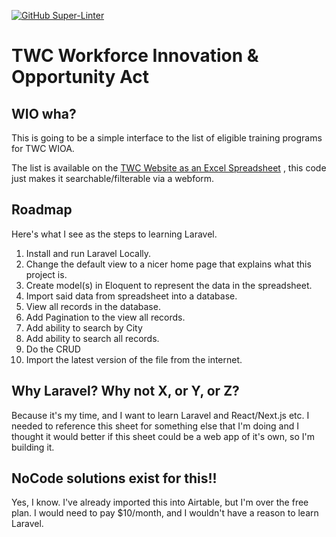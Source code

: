 [![GitHub Super-Linter](https://github.com/vidluther/twc-wioa-programs/workflows/PHP%20Composer%20and%20Linter/badge.svg)](https://github.com/marketplace/actions/super-linter)

# TWC Workforce Innovation & Opportunity Act    

## WIO wha?
This is going to be a simple interface to the list of eligible training programs for TWC WIOA. 

The list is available on the [TWC Website as an Excel Spreadsheet](https://www.twc.texas.gov/files/partners/statewide-eligible-training-program-list-twc.xlsx) , this code just makes it searchable/filterable via a webform. 

## Roadmap 

Here's what I see as the steps to learning Laravel. 

1. Install and run Laravel Locally.
1. Change the default view to a nicer home page that explains what this project is.
1. Create model(s) in Eloquent to represent the data in the spreadsheet.
1. Import said data from spreadsheet into a database. 
1. View all records in the database. 
1. Add Pagination to the view all records.
1. Add ability to search by City
1. Add ability to search all records. 
1. Do the CRUD 
1. Import the latest version of the file from the internet. 



## Why Laravel? Why not X, or Y, or Z?
Because it's my time, and I want to learn Laravel and React/Next.js etc. I needed to reference this sheet for something else that I'm doing and I thought it would better if this sheet could be a web app of it's own, so I'm building it. 

## NoCode solutions exist for this!!
Yes, I know. I've already imported this into Airtable, but I'm over the free plan. I would need to pay $10/month, and I wouldn't have a reason to learn Laravel.

